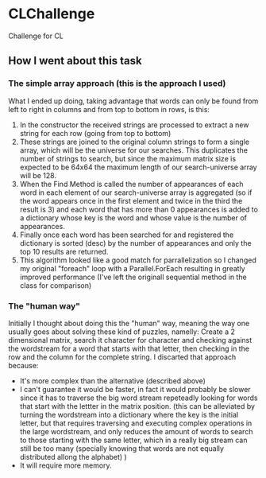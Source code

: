 # CLChallenge
Challenge for CL

## How I went about this task

### The simple array approach (this is the approach I used)

What I ended up doing, taking advantage that words can only be found from left to right in columns and from top to bottom in rows, is this:

1) In the constructor the received strings are processed to extract a new string for each row (going from top to bottom)
2) These strings are joined to the original column strings to form a single array, which will be the universe for our searches. This duplicates the number of strings to search, but since the maximum matrix size is expected to be 64x64 the maximum length of our search-universe array will be 128.
3) When the Find Method is called the number of appearances of each word in each element of our search-universe array is aggregated (so if the word appears once in the first element and twice in the third the result is 3) and each word that has more than 0 appearances is added to a dictionary whose key is the word and whose value is the number of appearances.
4) Finally once each word has been searched for and registered the dictionary is sorted (desc) by the number of appearances and only the top 10 results are returned.
5) This algorithm looked like a good match for parrallelization so I changed my original "foreach" loop with a Parallel.ForEach resulting in greatly improved performance (I've left the originall sequential method in the class for comparison)

### The "human way"

Initially I thought about doing this the "human" way, meaning the way one usually goes about solving these kind of puzzles, namelly: Create a 2 dimensional matrix, search it character for character and checking against the wordstream for a word that starts with that letter, then checking in the row and the column for the complete string.
I discarted that approach because:

* It's more complex than the alternative (described above)
* I can't guarantee it would be faster, in fact it would probably be slower since it has to traverse the big word stream repeteadly looking for words that start with the lettter in the matrix position. (this can be alleviated by turning the wordstream into a dictionary where the key is the initial letter, but that requires traversing and executing complex operations in the large wordstream, and only reduces the amount of words to search to those starting with the same letter, which in a really big stream can still be too many (specially knowing that words are not equally distributed allong the alphabet) )
* It will require more memory.






